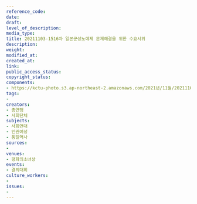 ```yaml
---
reference_code: 
date: 
draft: 
level_of_description: 
media_type: 
title: 20211103-1516차 일본군성노예제 문제해결을 위한 수요시위
description: 
weight: 
modified_at: 
created_at: 
link: 
public_access_status: 
copyright_status: 
components:
- https://kctu-photo.s3.ap-northeast-2.amazonaws.com/2021년/11월/20211103-1516차+일본군성노예제+문제해결을+위한+수요시위/_5D40419.jpg
tags:
- 
creators:
- 총연맹
- 사회단체
subjects:
- 사회연대
- 인권여성
- 통일역사
sources:
- 
venues:
- 평화의소녀상
events:
- 결의대회
culture_workers:
- 
issues:
- 
---
```

